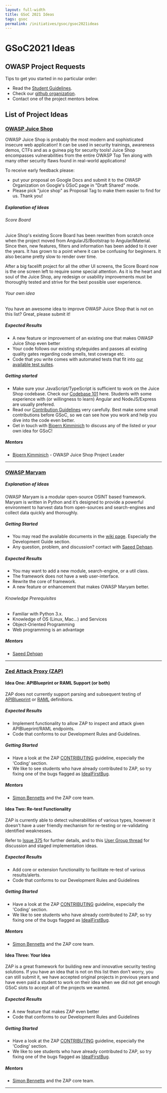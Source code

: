 ```yaml
---
layout: full-width
title: GSoC 2021 Ideas
tags: gsoc
permalink: /initiatives/gsoc/gsoc2021ideas
---
```


# GSoC2021 Ideas

<!-- Template: Use a format like below to add your project:
### [Project Name]

##### [Explanation of Ideas]

##### [Expected Results]

##### [Getting Started]

##### [Mentors]
-->

## OWASP Project Requests

Tips to get you started in no particular order:
- Read the
  [Student Guidelines](gsoc2021).
- Check our
  [github organization](https://github.com/OWASP).
- Contact one of the project mentors below.

## List of Project Ideas

### [OWASP Juice Shop](https://owasp-juice.shop)

OWASP Juice Shop is probably the most modern and sophisticated insecure
web application! It can be used in security trainings, awareness demos,
CTFs and as a guinea pig for security tools! Juice Shop encompasses
vulnerabilities from the entire OWASP Top Ten along with many other
security flaws found in real-world applications!

To receive early feedback please:
- put your proposal on Google Docs and submit it to the OWASP
  Organization on Google's GSoC page in "Draft Shared" mode.
- Please pick "juice shop" as Proposal Tag to make them easier to find
  for us. Thank you!

##### Explanation of Ideas

###### Score Board

Juice Shop's existing Score Board has been rewritten from scratch once
when the project moved from AngularJS/Bootstrap to Angular/Material.
Since then, new features, filters and information has been added to it
over the years. It has grown to a point where it can be confusing for
beginners. It also became pretty slow to render over time.

After a big facelift project for all the other UI screens, the Score
Board now is the one screen left to require some special attention. As
it is the heart and soul of the Juice Shop, any redesign or usability
improvements must be thoroughly tested and strive for the best possible
user experience.

###### Your own idea

You have an awesome idea to improve OWASP Juice Shop that is not on this
list? Great, please submit it!

##### Expected Results

* A new feature or improvement of an existing one that makes OWASP Juice
  Shop even better
* Your code follows our existing styleguides and passes all existing
  quality gates regarding code smells, test coverage etc.
* Code that you write comes with automated tests that fit into
  [our available test suites](https://pwning.owasp-juice.shop/part3/contribution.html#testing).

##### Getting started

* Make sure your JavaScript/TypeScript is sufficient to work on the
  Juice Shop codebase. Check our
  [Codebase 101](https://pwning.owasp-juice.shop/part3/codebase.html)
  here. Students with some experience with (or willingness to learn)
  Angular and NodeJS/Express are usually prefered.
* Read our
  [Contribution Guidelines](https://pwning.owasp-juice.shop/part3/contribution.html)
  very carefully. Best make some small contributions before GSoC, so we
  can see how you work and help you dive into the code even better.
* Get in touch with
  [Bjoern Kimminich](mailto:bjoern.kimminich@owasp.org) to discuss any
  of the listed or your own idea for GSoC!

##### Mentors

* [Bjoern Kimminich](mailto:bjoern.kimminich@owasp.org) - OWASP Juice
  Shop Project Leader

----


### [OWASP Maryam](https://github.com/saeeddhqan/maryam)

##### Explanation of Ideas
OWASP Maryam is a modular open-source OSINT based framework. Maryam is written in Python and it’s designed to provide a powerful environment to harvest data from open-sources and search-engines and collect data quickly and thoroughly.

##### Getting Started

* You may read the available documents in the [wiki page](https://github.com/saeeddhqan/maryam/wiki). Especially the Development Guide section.
* Any question, problem, and discussion? contact with [Saeed Dehqan](mailto:saeed.dehghan@owasp.org).

##### Expected Results

* You may want to add a new module, search-engine, or a util class.
* The framework does not have a web user-interface.
* Rewrite the core of framework.
* A new feature or enhancement that makes OWASP Maryam better.

###### Knowledge Prerequisites

* Familiar with Python 3.x.
* Knowledge of OS (Linux, Mac...) and Services
* Object-Oriented Programming
* Web programming is an advantage

##### Mentors
* [Saeed Dehqan](mailto:saeed.dehghan@owasp.org)

----

### [Zed Attack Proxy (ZAP)](https://www.zaproxy.org)

#### Idea One: APIBlueprint or RAML Support (or both)

ZAP does not currently support parsing and subsequent testing of [APIBlueprint](https://apiblueprint.org/) or [RAML](https://raml.org/) definitions.

##### Expected Results

* Implement functionality to allow ZAP to inspect and attack given APIBlueprint/RAML endpoints.
* Code that conforms to our Development Rules and Guidelines.

##### Getting Started

* Have a look at the ZAP [CONTRIBUTING](https://github.com/zaproxy/zaproxy/blob/develop/CONTRIBUTING.md) guideline, especially the 'Coding' section.
* We like to see students who have already contributed to ZAP, so try fixing one of the bugs flagged as [IdealFirstBug](https://github.com/zaproxy/zaproxy/labels/IdealFirstBug).

##### Mentors
* [Simon Bennetts](mailto:psiinon@gmail.com) and the ZAP core team.

#### Idea Two: Re-test Functionality

ZAP is currently able to detect vulnerabilities of various types, however it doesn't have a user friendly mechanism for re-testing or re-validating identified weaknesses.

Refer to [Issue 375](https://github.com/zaproxy/zaproxy/issues/375) for further details, and to this [User Group thread](https://groups.google.com/forum/#!searchin/zaproxy-users/retest%7Csort:date/zaproxy-users/qNKz6cNhYDg/Jw6hWi-oAwAJ) for discussion and staged implementation ideas.

##### Expected Results

* Add core or extension functionality to facilitate re-test of various results/alerts.
* Code that conforms to our Development Rules and Guidelines

##### Getting Started

* Have a look at the ZAP [CONTRIBUTING](https://github.com/zaproxy/zaproxy/blob/develop/CONTRIBUTING.md) guideline, especially the 'Coding' section.
* We like to see students who have already contributed to ZAP, so try fixing one of the bugs flagged as [IdealFirstBug](https://github.com/zaproxy/zaproxy/labels/IdealFirstBug).

##### Mentors
* [Simon Bennetts](mailto:psiinon@gmail.com) and the ZAP core team.

#### Idea Three: Your Idea

ZAP is a great framework for building new and innovative security testing solutions. If you have an idea that is not on this list then don’t worry, you can still submit it, we have accepted original projects in previous years and have even paid a student to work on their idea when we did not get enough GSoC slots to accept all of the projects we wanted.

##### Expected Results

* A new feature that makes ZAP even better
* Code that conforms to our Development Rules and Guidelines

##### Getting Started

* Have a look at the ZAP [CONTRIBUTING](https://github.com/zaproxy/zaproxy/blob/develop/CONTRIBUTING.md) guideline, especially the 'Coding' section.
* We like to see students who have already contributed to ZAP, so try fixing one of the bugs flagged as [IdealFirstBug](https://github.com/zaproxy/zaproxy/labels/IdealFirstBug).

##### Mentors
* [Simon Bennetts](mailto:psiinon@gmail.com) and the ZAP core team.

----

